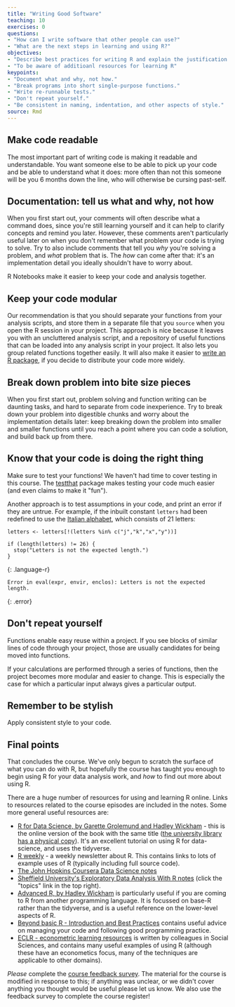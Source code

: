 ```yaml
---
title: "Writing Good Software"
teaching: 10
exercises: 0
questions:
- "How can I write software that other people can use?"
- "What are the next steps in learning and using R?"
objectives:
- "Describe best practices for writing R and explain the justification for each."
- "To be aware of additioanl resources for learning R"
keypoints:
- "Document what and why, not how."
- "Break programs into short single-purpose functions."
- "Write re-runnable tests."
- "Don't repeat yourself."
- "Be consistent in naming, indentation, and other aspects of style."
source: Rmd
---
```




## Make code readable

The most important part of writing code is making it readable and understandable.
You want someone else to be able to pick up your code and be able to understand
what it does: more often than not this someone will be you 6 months down the line,
who will otherwise be cursing past-self.

## Documentation: tell us what and why, not how

When you first start out, your comments will often describe what a command does,
since you're still learning yourself and it can help to clarify concepts and
remind you later. However, these comments aren't particularly useful later on
when you don't remember what problem your code is trying to solve. Try to also
include comments that tell you *why* you're solving a problem, and *what* problem
that is. The *how* can come after that: it's an implementation detail you ideally
shouldn't have to worry about.

R Notebooks make it easier to keep your code and analysis together.

## Keep your code modular

Our recommendation is that you should separate your functions from your analysis
scripts, and store them in a separate file that you `source` when you open the R
session in your project. This approach is nice because it leaves you with an
uncluttered analysis script, and a repository of useful functions that can be
loaded into any analysis script in your project. It also lets you group related
functions together easily. It will also make it easier to 
[write an R package](http://r-pkgs.had.co.nz/), if you decide to distribute your
code more widely.

## Break down problem into bite size pieces

When you first start out, problem solving and function writing can be daunting
tasks, and hard to separate from code inexperience. Try to break down your
problem into digestible chunks and worry about the implementation details later:
keep breaking down the problem into smaller and smaller functions until you
reach a point where you can code a solution, and build back up from there.

## Know that your code is doing the right thing

Make sure to test your functions!  We haven't had time to cover testing in 
this course.  The [testthat](https://github.com/hadley/testthat) package makes
testing your code much easier (and even claims to make it "fun").

Another approach
is to test assumptions in your code, and print an error if they are untrue.  For example,
if the inbuilt constant `letters` had been redefined to use the [Italian alphabet](https://en.wikipedia.org/wiki/Italian_orthography), which consists of 21 letters:


~~~
letters <- letters[!(letters %in% c("j","k","x","y"))]

if (length(letters) != 26) {
  stop("Letters is not the expected length.")
}
~~~
{: .language-r}



~~~
Error in eval(expr, envir, enclos): Letters is not the expected length.
~~~
{: .error}

## Don't repeat yourself

Functions enable easy reuse within a project. If you see blocks of similar
lines of code through your project, those are usually candidates for being
moved into functions.

If your calculations are performed through a series of functions, then the
project becomes more modular and easier to change. This is especially the case
for which a particular input always gives a particular output.

## Remember to be stylish

Apply consistent style to your code.

## Final points

That concludes the course. We've only begun to scratch the surface of what you can do with R,
but hopefully the course has taught you enough to begin using R for your data
analysis work, and _how_ to find out more about using R.  

There are a huge number of resources for using and learning R online.  Links to resources related to the course episodes are included in the notes.  Some more general useful resources are:

* [R for Data Science, by Garette Grolemund and Hadley Wickham](http://r4ds.had.co.nz/) - this is the online version of the book with the same title ([the university library has a physical copy](https://www.librarysearch.manchester.ac.uk/primo-explore/fulldisplay?docid=44MAN_ALMA_DS21302877580001631&context=L&vid=MU_NUI&search_scope=BLENDED&tab=local&lang=en_US)).  It's an excellent tutorial on using R for data-science, and uses the tidyverse.
* [R weekly](https://rweekly.org/) - a weekly newsletter about R.  This contains links to lots of example uses of R (typically including full source code).  
* [The John Hopkins Coursera Data Science notes](http://sux13.github.io/DataScienceSpCourseNotes/)
* [Sheffield University's Exploratory Data Analysis With R notes](http://dzchilds.github.io/aps-data-analysis-L1/) (click the "topics" link in the top right).  
* [Advanced R, by Hadley Wickham](http://adv-r.had.co.nz/) is particularly useful if you are coming to R from another programming language.  It is focussed on base-R rather than the tidyverse, and is a useful reference on the lower-level aspects of R.
* [Beyond basic R - Introduction and Best Practices](https://owi.usgs.gov/blog/intro-best-practices/) contains useful advice on managing your code and following good programming practice.
* [ECLR - econometric learning resources](http://eclr.humanities.manchester.ac.uk/index.php/R) is written by colleagues in Social Sciences, and contains many useful examples of using R (although these have an econometics focus, many of the techniques are applicable to other domains).


*Please* complete the [course feedback survey](http://bit.ly/2xP95Ef).  The material for the course is modified
in response to this; if anything was unclear, or we didn't cover anything you thought 
would be useful please let us know.  We also use the feedback survey to complete the course register!
